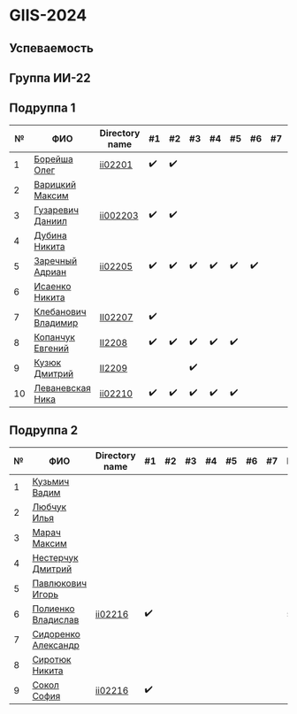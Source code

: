 # GIIS-2024

## Успеваемость

## Группа ИИ-22

## Подруппа 1

| №   | ФИО                                                                     | Directory name          |        #1        | #2  | #3  | #4  | #5  | #6  | #7  | Рейтинг | Амбиции | Реальность |
| --- | ----------------------------------------------------------------------- | ----------------------- | ---------------- | --- | --- | --- | --- | --- | --- | ------- | ------- | ------- |
| 1   | [Борейша Олег](https://github.com/orgs/brstu/people/psijikk)            |[ii02201](/trunk/ii02201)|:heavy_check_mark:|:heavy_check_mark:|     |     |     |     |     |    5     |  10      |  5      |
| 2   | [Варицкий Максим](https://github.com/MaximVaritskiy)                    |                         |                  |     |     |     |     |     |     |         |   5     |   0     |
| 3   | [Гузаревич Даниил](https://github.com/orgs/brstu/people/lumonces)       |[ii002203](/trunk/ii002203)|:heavy_check_mark:|:heavy_check_mark:|     |     |     |     |     |   5  |   8     |   4     |
| 4   | [Дубина Никита](https://github.com/AfiSix)                              |                         |                  |     |     |     |     |     |     |         |   9     |   0     |
| 5   | [Заречный Адриан](https://github.com/orgs/brstu/people/Adryian4ik)      |[ii02205](/trunk/ii02205)|:heavy_check_mark:|:heavy_check_mark:|:heavy_check_mark:|:heavy_check_mark:|:heavy_check_mark:|:heavy_check_mark:|     |   5      |    10    |  10      |
| 6   | [Исаенко Никита](https://github.com/IsaenkoNikita)|                         |                  |     |     |     |     |     |     |     |     5    |     0    |
| 7   | [Клебанович Владимир](https://github.com/KlebanovichVladimir)            |[II02207](/trunk/II02205) |:heavy_check_mark:|     |     |     |     |     |         |        | 8 | 4|
| 8   | [Копанчук Евгений](https://github.com/orgs/brstu/people/Corowka)        |[II2208](./trunk/ii02208) |:heavy_check_mark:|:heavy_check_mark:|:heavy_check_mark:|:heavy_check_mark:|:heavy_check_mark:|     |     |    5     |    10    |   7     |
| 9   | [Кузюк Дмитрий](https://github.com/NeDoReAn)                            |[II2209](./trunk/ii02209)| ||:heavy_check_mark:|     |     |     |     |         |        |        |
| 10  | [Леваневская Ника](https://github.com/orgs/brstu/people/neonchikCallMe) |[ii02210](./trunk/ii02210)|:heavy_check_mark:|:heavy_check_mark:|:heavy_check_mark:|:heavy_check_mark:|:heavy_check_mark:|     |     |   5      |   10     |    9    |

## Подруппа 2

| №   | ФИО                                                              | Directory name | #1  | #2  | #3  | #4  | #5  | #6  | #7  | Рейтинг | Амбиции | Реальность |
| --- | ---------------------------------------------------------------- | -------------- | --- | --- | --- | --- | --- | --- | --- | ------- | ------- | ------- |
| 1   | [Кузьмич Вадим](https://github.com/orgs/brstu/people/vkn10)      |                |     |     |     |     |     |     |     |         |         |         |
| 2   | [Любчук Илья](https://github.com/snep1one)                       |                |     |     |     |     |     |     |     |         |    5    |   0     |
| 3   | [Марач Максим](https://github.com/orgs/brstu/people/MaximMarach) |                |     |     |     |     |     |     |     |         |         |         |
| 4   | [Нестерчук Дмитрий](https://github.com/nesterchuk11)             |                |     |     |     |     |     |     |     |         |  5      |    0    |
| 5   | [Павлюкович Игорь](https://github.com/orgs/brstu/people/Kre1kh)  |                |     |     |     |     |     |     |     |         |    4    |    0    |
| 6   | [Полиенко Владислав](https://github.com/TomiokaGiuy)             |[ii02216](./trunk/ii02216)|:heavy_check_mark:|  |     |     |     |     |     |    5     |  8      |    4    |
| 7   | [Сидоренко Александр](https://github.com/6mashina)               |                |     |     |     |     |     |     |     |         |         |         |
| 8   | [Сиротюк Никита](https://github.com/orgs/brstu/people/SirnikSan) |                |     |     |     |     |     |     |     |         |         |         |
| 9   | [Сокол София](https://github.com/DeAiVil)                        |[ii02216](./trunk/ii02219)|:heavy_check_mark:|     |     |     |     |     |     |         |       7 |    0    |

